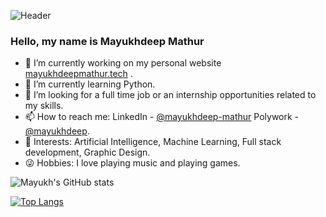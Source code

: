 

![Header](https://user-images.githubusercontent.com/38530748/216719436-6c07c5b4-debe-4440-bf49-842867bdd205.gif)

### Hello, my name is Mayukhdeep Mathur

* 🔭 I’m currently working on my personal website [mayukhdeepmathur.tech]( https://mayukhdeepmathur.tech) .
* 🌱 I’m currently learning Python.
* 👯 I’m looking for a full time job or an internship opportunities related to my skills.
* 📫 How to reach me: LinkedIn - [@mayukhdeep-mathur](https://www.linkedin.com/in/mayukhdeep-mathur/) Polywork - [@mayukhdeep](https://www.polywork.com/mayukhdeep).
* 👀 Interests: Artificial Intelligence, Machine Learning, Full stack development, Graphic Design.
* 😜 Hobbies: I love playing music and playing games.

![Mayukh's GitHub stats](https://github-readme-stats.vercel.app/api?username=mayukhdeep12&theme=github_dark&show_icons=true)

[![Top Langs](https://github-readme-stats.vercel.app/api/top-langs/?username=mayukhdeep12&theme=github_dark&show_icons=true)](https://github.com/anuraghazra/github-readme-stats)

